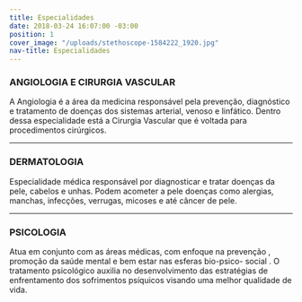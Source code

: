 ```yaml
---
title: Especialidades
date: 2018-03-24 16:07:00 -03:00
position: 1
cover_image: "/uploads/stethoscope-1584222_1920.jpg"
nav-title: Especialidades
---
```


### ANGIOLOGIA E CIRURGIA VASCULAR
A Angiologia é a área da medicina responsável pela prevenção, diagnóstico e tratamento de doenças dos sistemas arterial, venoso e linfático. Dentro dessa especialidade está a Cirurgia Vascular que é voltada para procedimentos cirúrgicos.

---

### DERMATOLOGIA
Especialidade médica responsável por diagnosticar e tratar doenças da pele, cabelos e unhas. Podem acometer a pele doenças como alergias, manchas, infecções, verrugas, micoses e até câncer de pele.

---

### PSICOLOGIA
Atua em conjunto com as áreas médicas, com enfoque na prevenção , promoção da saúde mental e bem estar nas esferas bio-psico- social . O tratamento psicológico auxilia no desenvolvimento das estratégias de enfrentamento dos sofrimentos psíquicos visando uma melhor qualidade de vida.